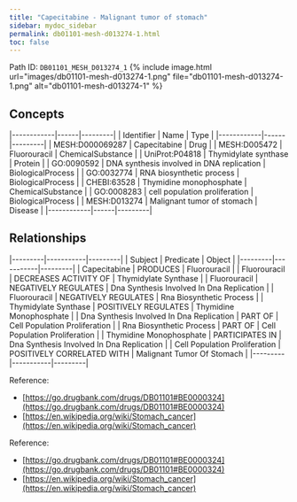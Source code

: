 ```yaml
---
title: "Capecitabine - Malignant tumor of stomach"
sidebar: mydoc_sidebar
permalink: db01101-mesh-d013274-1.html
toc: false 
---
```



Path ID: `DB01101_MESH_D013274_1`
{% include image.html url="images/db01101-mesh-d013274-1.png" file="db01101-mesh-d013274-1.png" alt="db01101-mesh-d013274-1" %}

## Concepts

|------------|------|---------|
| Identifier | Name | Type    |
|------------|------|---------|
| MESH:D000069287 | Capecitabine | Drug |
| MESH:D005472 | Fluorouracil | ChemicalSubstance |
| UniProt:P04818 | Thymidylate synthase | Protein |
| GO:0090592 | DNA synthesis involved in DNA replication | BiologicalProcess |
| GO:0032774 | RNA biosynthetic process | BiologicalProcess |
| CHEBI:63528 | Thymidine monophosphate | ChemicalSubstance |
| GO:0008283 | cell population proliferation | BiologicalProcess |
| MESH:D013274 | Malignant tumor of stomach | Disease |
|------------|------|---------|

## Relationships

|---------|-----------|---------|
| Subject | Predicate | Object  |
|---------|-----------|---------|
| Capecitabine | PRODUCES | Fluorouracil |
| Fluorouracil | DECREASES ACTIVITY OF | Thymidylate Synthase |
| Fluorouracil | NEGATIVELY REGULATES | Dna Synthesis Involved In Dna Replication |
| Fluorouracil | NEGATIVELY REGULATES | Rna Biosynthetic Process |
| Thymidylate Synthase | POSITIVELY REGULATES | Thymidine Monophosphate |
| Dna Synthesis Involved In Dna Replication | PART OF | Cell Population Proliferation |
| Rna Biosynthetic Process | PART OF | Cell Population Proliferation |
| Thymidine Monophosphate | PARTICIPATES IN | Dna Synthesis Involved In Dna Replication |
| Cell Population Proliferation | POSITIVELY CORRELATED WITH | Malignant Tumor Of Stomach |
|---------|-----------|---------|

Reference: 
  - [https://go.drugbank.com/drugs/DB01101#BE0000324](https://go.drugbank.com/drugs/DB01101#BE0000324)
  - [https://en.wikipedia.org/wiki/Stomach_cancer](https://en.wikipedia.org/wiki/Stomach_cancer)

Reference: 
  - [https://go.drugbank.com/drugs/DB01101#BE0000324](https://go.drugbank.com/drugs/DB01101#BE0000324)
  - [https://en.wikipedia.org/wiki/Stomach_cancer](https://en.wikipedia.org/wiki/Stomach_cancer)
